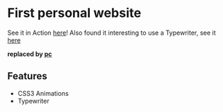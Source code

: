 # First personal website
See it in Action [here](http://pczern.github.io/speeddeveloper.me/)!
Also found it interesting to use a Typewriter, see it [here](http://pczern.github.io/speeddeveloper.me/index2.html)

**replaced by [pc](https://github.com/pczern/pc)**

## Features
* CSS3 Animations
* Typewriter
